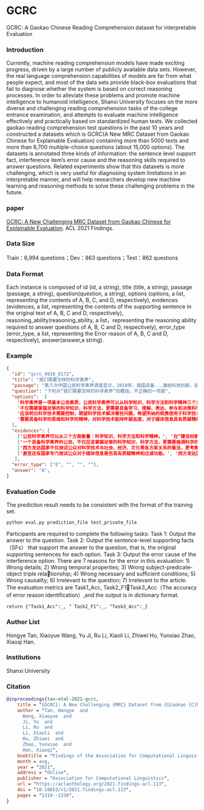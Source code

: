 # GCRC
  GCRC: A Gaokao Chinese Reading Comprehension dataset for interpretable  Evaluation

### Introduction
  Currently, machine reading comprehension models have made exciting progress, driven by a large number of publicly available data sets. However, the real language comprehension capabilities of models are far from what people expect, and most of the data sets provide black-box evaluations that fail to diagnose whether the system is based on correct reasoning processes. In order to alleviate these problems and promote machine intelligence to humanoid intelligence, Shanxi University focuses on the more diverse and challenging reading comprehension tasks of the college entrance examination, and attempts to evaluate machine intelligence effectively and practically based on standardized human tests. We collected gaokao reading comprehension test questions in the past 10 years and constructed a datasets which is GCRC(A New MRC Dataset from Gaokao Chinese for Explainable Evaluation) containing more than 5000 texts and more than 8,700 multiple-choice questions (about 15,000 options). The datasets is annotated three kinds of information: the sentence level support fact, interference item’s error cause and the reasoning skills required to answer questions. Related experiments show that this datasets is more challenging, which is very useful for diagnosing system limitations in an interpretable manner, and will help researchers develop new machine learning and reasoning methods to solve these challenging problems in the future.

### paper
[GCRC: A New Challenging MRC Dataset from Gaokao Chinese for Explainable Evaluation](https://aclanthology.org/2021.findings-acl.113.pdf). ACL 2021 Findings.

### Data Size
Train：6,994 questions；Dev：863 questions；Test：862  questions

### Data Format
Each instance is composed of 
id (id, a string),
title (title, a string), 
passage (passage, a string), 
question(question, a string), 
options (options, a list, representing the contents of A, B, C, and D, respectively), 
evidences (evidences, a list, representing the contents of the supporting sentence in the original text of A, B, C and D, respectively),
reasoning_ability(reasoning_ability, a list，representing  the reasoning ability required to answer questions of A, B, C and D, respectively),
error_type (error_type, a list, representing the Error reason of  A, B, C and D, respectively),
answer(answer,a string).

### Example
```json
{
  "id": "gcrc_4916_8172", 
  "title": "我们需要怎样的科学素养", 
  "passage": "第八次中国公民科学素养调查显示，2010年，我国具备...激励科技创新、促进创新型国家建设，我们任重道远。", 
  "question": "下列对“我们需要怎样的科学素养”的概括，不正确的一项是", 
  "options":  [
    '科学素养是一项基本公民素质，公民科学素养可以从科学知识、科学方法和科学精神三个方面来衡量。',
    '不仅需要掌握足够的科学知识、科学方法，更需要具备学习、理解、表达、参与和决策科学事务的能力。',
    '应该明白科学技术需要控制，期望科学技术解决哪些问题，希望所纳的税费使用于科学技术的哪些方面。', 
    '需要具备科学的思维和科学的精神，对科学技术能持怀疑态度，对于媒体信息具有质疑精神和过滤功能。'
  ],
  "evidences": [
    ['公民科学素养可以从三个方面衡量：科学知识、科学方法和科学精神。', '在“建设创新型国家”的语境中，科学素养作为一项基本公民素质的重要性不言而喻。'],
    ['一个具备科学素养的公民，不仅应该掌握足够的科学知识、科学方法，更需要强调科学的思维、科学的精神，理性认识科技应用到社会中可能产生的影响，进而具备学习、理解、表达、参与和决策科学事务的能力。'], 
    ['西方发达国家不仅测试公众对科学技术与社会、经济、文化等各方面关系的看法，更考察公众对科学技术是否持怀疑态度，是否认为科学技术需要控制，期望科学技术解决哪些问题，希望所纳的税费使用于科学技术的哪些方面等。'], 
    ['甚至还有国家专门测试公众对于媒体信息是否具有质疑精神和过滤功能。', '西方发达国家不仅测试公众对科学技术与社会、经济、文化等各方面关系的看法，更考察公众对科学技术是否持怀疑态度，是否认为科学技术需要控制，期望科学技术解决哪些问题，希望所纳的税费使用于科学技术的哪些方面等。']
   ],
  "error_type": ["E", "", "", ""],
  "answer": "A",
}
```

### Evaluation Code
The prediction result needs to be consistent with the format of the training set.
```shell
python eval.py prediction_file test_private_file
```
Participants are required to complete the following tasks:
Task 1: Output the answer to the question.
Task 2: Output the sentence-level supporting facts（SFs） that support the answer to the question, that is, the original supporting sentences for each option.
Task 3: Output the error cause of the interference option. There are 7 reasons for the error in this evaluation: 1) Wrong details; 2) Wrong temporal properties; 3) Wrong subject-predicate-object triple relationship; 4) Wrong necessary and sufficient conditions; 5) Wrong causality; 6) Irrelevant to the question; 7) Irrelevant to the article.
The evaluation metrics are Task1_Acc, Task2_F1，Task3_Acc（The accuracy of error reason identification）,and the output is in dictionary format.
```shell
return {"Task1_Acc":_, " Task2_F1":_, "Task3_Acc":_}
```

### Author List
Hongye Tan, Xiaoyue Wang, Yu Ji, Ru Li, Xiaoli Li, Zhiwei Hu, Yunxiao Zhao, Xiaoqi Han.

### Institutions
Shanxi University

### Citation
```bibtex
@inproceedings{tan-etal-2021-gcrc,
    title = "{GCRC}: A New Challenging {MRC} Dataset from {G}aokao {C}hinese for Explainable Evaluation",
    author = "Tan, Hongye  and
      Wang, Xiaoyue  and
      Ji, Yu  and
      Li, Ru  and
      Li, Xiaoli  and
      Hu, Zhiwei  and
      Zhao, Yunxiao  and
      Han, Xiaoqi",
    booktitle = "Findings of the Association for Computational Linguistics: ACL-IJCNLP 2021",
    month = aug,
    year = "2021",
    address = "Online",
    publisher = "Association for Computational Linguistics",
    url = "https://aclanthology.org/2021.findings-acl.113",
    doi = "10.18653/v1/2021.findings-acl.113",
    pages = "1319--1330",
}
```
